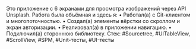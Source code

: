 Это приложение с 6 экранами для просмотра изображений через API Unsplash. Работа была объёмная и здесь я: • Работал(а) с Git-клиентом и многопоточностью. • Создал(а) элементы вёрстки со скроллом и экран авторизации. • Реализовал(а) в приложении навигацию. • Подключил(а) стороннюю библиотеку. Стек: #Sourcetree, #UITableView, #ScrollView, #SPM, #Unit-тесты, #UI-тесты

